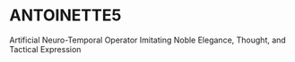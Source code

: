 # ANTOINETTE5
Artificial Neuro-Temporal Operator Imitating Noble Elegance, Thought, and Tactical Expression
